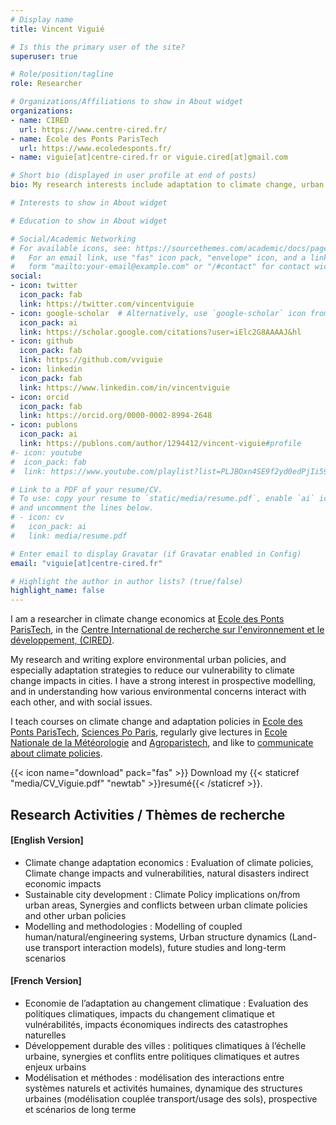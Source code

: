 ```yaml
---
# Display name
title: Vincent Viguié

# Is this the primary user of the site?
superuser: true

# Role/position/tagline
role: Researcher

# Organizations/Affiliations to show in About widget
organizations:
- name: CIRED
  url: https://www.centre-cired.fr/
- name: École des Ponts ParisTech
  url: https://www.ecoledesponts.fr/
- name: viguie[at]centre-cired.fr or viguie.cired[at]gmail.com

# Short bio (displayed in user profile at end of posts)
bio: My research interests include adaptation to climate change, urban policies, and sustainable development in general.

# Interests to show in About widget

# Education to show in About widget

# Social/Academic Networking
# For available icons, see: https://sourcethemes.com/academic/docs/page-builder/#icons
#   For an email link, use "fas" icon pack, "envelope" icon, and a link in the
#   form "mailto:your-email@example.com" or "/#contact" for contact widget.
social:
- icon: twitter
  icon_pack: fab
  link: https://twitter.com/vincentviguie
- icon: google-scholar  # Alternatively, use `google-scholar` icon from `ai` icon pack
  icon_pack: ai
  link: https://scholar.google.com/citations?user=iElc2G8AAAAJ&hl
- icon: github
  icon_pack: fab
  link: https://github.com/vviguie
- icon: linkedin
  icon_pack: fab
  link: https://www.linkedin.com/in/vincentviguie
- icon: orcid
  icon_pack: fab
  link: https://orcid.org/0000-0002-8994-2648
- icon: publons
  icon_pack: ai
  link: https://publons.com/author/1294412/vincent-viguie#profile
#- icon: youtube
#  icon_pack: fab
#  link: https://www.youtube.com/playlist?list=PLJBOxn4SE9f2yd0edPjIi59lhNymMVLM1

# Link to a PDF of your resume/CV.
# To use: copy your resume to `static/media/resume.pdf`, enable `ai` icons in `params.toml`, 
# and uncomment the lines below.
# - icon: cv
#   icon_pack: ai
#   link: media/resume.pdf

# Enter email to display Gravatar (if Gravatar enabled in Config)
email: "viguie[at]centre-cired.fr"

# Highlight the author in author lists? (true/false)
highlight_name: false
---
```


I am a researcher in climate change economics at [Ecole des Ponts ParisTech](https://www.ecoledesponts.fr/), in the  [Centre International de recherche sur l'environnement et le développement, (CIRED)](www.centre-cired.fr).  

My research and writing explore environmental urban policies, and especially adaptation strategies to reduce our vulnerability to climate change impacts in cities. I have a strong interest in prospective modelling, and in understanding how various environmental concerns interact with each other, and with social issues. 

I teach courses on climate change and adaptation policies in [Ecole des Ponts ParisTech](https://www.ecoledesponts.fr/), [Sciences Po Paris](https://www.sciencespo.fr/ecole-urbaine/fr/governing-ecological-transitions-european-cities.html), regularly give lectures in [Ecole Nationale de la Météorologie](http://www.enm-toulouse.fr/) and [Agroparistech](http://www2.agroparistech.fr/Presentation-of-AgroParisTech.html), and like to [communicate about climate policies](/outreach/).

{{< icon name="download" pack="fas" >}} Download my {{< staticref "media/CV_Viguie.pdf" "newtab" >}}resumé{{< /staticref >}}.

## Research Activities / Thèmes de recherche

#### [English Version]
- Climate change adaptation economics : Evaluation of climate policies, Climate change impacts and vulnerabilities, natural disasters indirect economic impacts
- Sustainable city development : Climate Policy implications on/from urban areas, Synergies and conflicts between urban climate policies and other urban policies
- Modelling and methodologies : Modelling of coupled human/natural/engineering systems, Urban structure dynamics (Land-use transport interaction models), future studies and long-term scenarios

#### [French Version]
- Economie de l’adaptation au changement climatique : Evaluation des politiques climatiques, impacts du changement climatique et vulnérabilités, impacts économiques indirects des catastrophes naturelles
- Développement durable des villes : politiques climatiques à l’échelle urbaine, synergies et conflits entre politiques climatiques et autres enjeux urbains
- Modélisation et méthodes : modélisation des interactions entre systèmes naturels et activités humaines, dynamique des structures urbaines (modélisation couplée transport/usage des sols), prospective et scénarios de long terme
